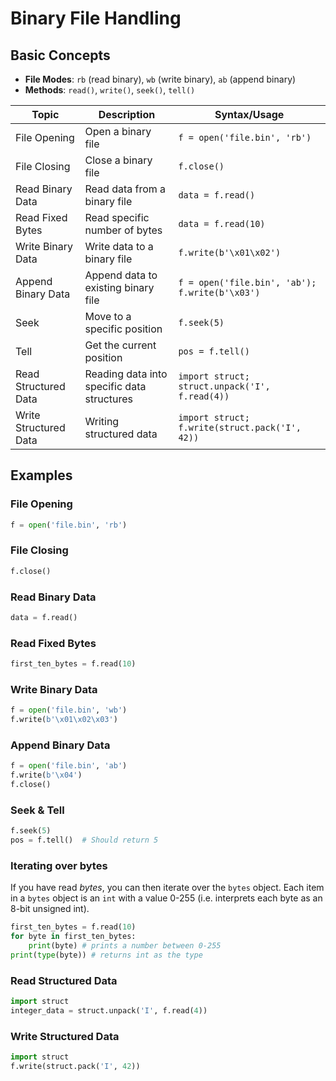 # Binary File Handling

## Basic Concepts

- **File Modes**: `rb` (read binary), `wb` (write binary), `ab` (append binary)
- **Methods**: `read()`, `write()`, `seek()`, `tell()`

| Topic                    | Description                                  | Syntax/Usage                                              |
|--------------------------|----------------------------------------------|-----------------------------------------------------------|
| File Opening             | Open a binary file                           | `f = open('file.bin', 'rb')`                              |
| File Closing             | Close a binary file                          | `f.close()`                                               |
| Read Binary Data         | Read data from a binary file                 | `data = f.read()`                                         |
| Read Fixed Bytes         | Read specific number of bytes                | `data = f.read(10)`                                       |
| Write Binary Data        | Write data to a binary file                  | `f.write(b'\x01\x02')`                                    |
| Append Binary Data       | Append data to existing binary file          | `f = open('file.bin', 'ab'); f.write(b'\x03')`            |
| Seek                     | Move to a specific position                  | `f.seek(5)`                                               |
| Tell                     | Get the current position                     | `pos = f.tell()`                                          |
| Read Structured Data     | Reading data into specific data structures   | `import struct; struct.unpack('I', f.read(4))`             |
| Write Structured Data    | Writing structured data                      | `import struct; f.write(struct.pack('I', 42))`            |

## Examples

### File Opening

```python
f = open('file.bin', 'rb')
```

### File Closing

```python
f.close()
```

### Read Binary Data

```python
data = f.read()
```

### Read Fixed Bytes

```python
first_ten_bytes = f.read(10)
```

### Write Binary Data

```python
f = open('file.bin', 'wb')
f.write(b'\x01\x02\x03')
```

### Append Binary Data

```python
f = open('file.bin', 'ab')
f.write(b'\x04')
f.close()
```

### Seek & Tell

```python
f.seek(5)
pos = f.tell()  # Should return 5
```
### Iterating over bytes
If you have read _bytes_, you can then iterate over the `bytes` object. Each item in a `bytes` object is an `int` with a value 0-255 (i.e. interprets each byte as an 8-bit unsigned int).
```python
first_ten_bytes = f.read(10)
for byte in first_ten_bytes:
    print(byte) # prints a number between 0-255
print(type(byte)) # returns int as the type
```

### Read Structured Data

```python
import struct
integer_data = struct.unpack('I', f.read(4))
```

### Write Structured Data

```python
import struct
f.write(struct.pack('I', 42))
```
